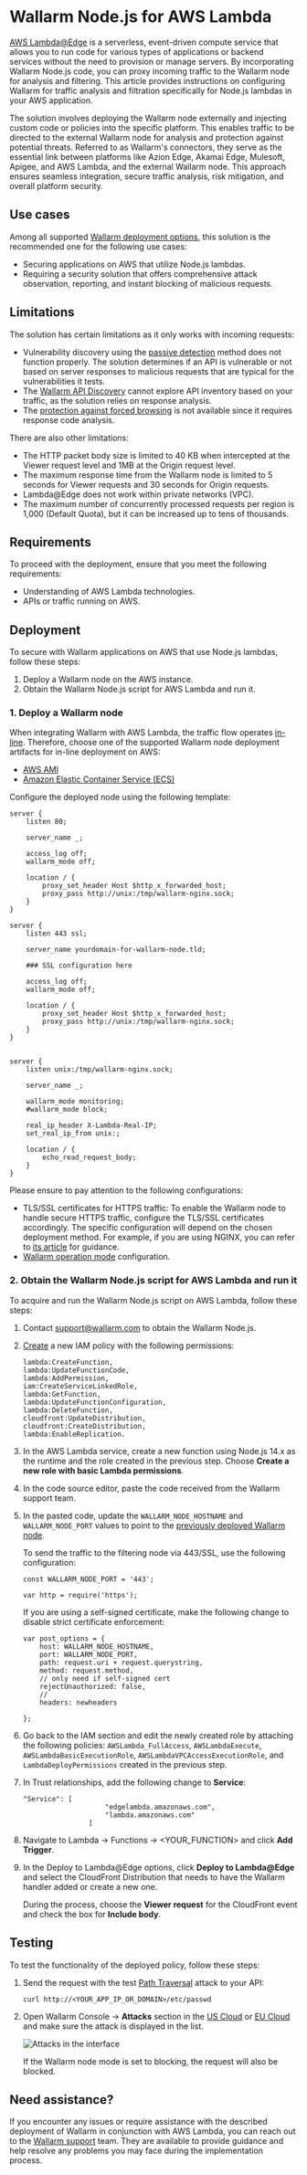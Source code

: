 [ptrav-attack-docs]:                ../../attacks-vulns-list.md#path-traversal
[attacks-in-ui-image]:              ../../images/admin-guides/test-attacks-quickstart-sqli-xss.png

# Wallarm Node.js for AWS Lambda

[AWS Lambda@Edge](https://aws.amazon.com/lambda/edge/) is a serverless, event-driven compute service that allows you to run code for various types of applications or backend services without the need to provision or manage servers. By incorporating Wallarm Node.js code, you can proxy incoming traffic to the Wallarm node for analysis and filtering. This article provides instructions on configuring Wallarm for traffic analysis and filtration specifically for Node.js lambdas in your AWS application.

<!-- ![Lambda](../../images/waf-installation/gateways/aws-lambda-traffic-flow.png) -->

The solution involves deploying the Wallarm node externally and injecting custom code or policies into the specific platform. This enables traffic to be directed to the external Wallarm node for analysis and protection against potential threats. Referred to as Wallarm's connectors, they serve as the essential link between platforms like Azion Edge, Akamai Edge, Mulesoft, Apigee, and AWS Lambda, and the external Wallarm node. This approach ensures seamless integration, secure traffic analysis, risk mitigation, and overall platform security.

## Use cases

Among all supported [Wallarm deployment options](../supported-deployment-options.md), this solution is the recommended one for the following use cases:

* Securing applications on AWS that utilize Node.js lambdas.
* Requiring a security solution that offers comprehensive attack observation, reporting, and instant blocking of malicious requests.

## Limitations

The solution has certain limitations as it only works with incoming requests:

* Vulnerability discovery using the [passive detection](../../about-wallarm/detecting-vulnerabilities.md#passive-detection) method does not function properly. The solution determines if an API is vulnerable or not based on server responses to malicious requests that are typical for the vulnerabilities it tests.
* The [Wallarm API Discovery](../../api-discovery/overview.md) cannot explore API inventory based on your traffic, as the solution relies on response analysis.
* The [protection against forced browsing](../../admin-en/configuration-guides/protecting-against-bruteforce.md) is not available since it requires response code analysis.

There are also other limitations:

* The HTTP packet body size is limited to 40 KB when intercepted at the Viewer request level and 1MB at the Origin request level.
* The maximum response time from the Wallarm node is limited to 5 seconds for Viewer requests and 30 seconds for Origin requests.
* Lambda@Edge does not work within private networks (VPC).
* The maximum number of concurrently processed requests per region is 1,000 (Default Quota), but it can be increased up to tens of thousands.

## Requirements

To proceed with the deployment, ensure that you meet the following requirements:

* Understanding of AWS Lambda technologies.
* APIs or traffic running on AWS.

## Deployment

To secure with Wallarm applications on AWS that use Node.js lambdas, follow these steps:

1. Deploy a Wallarm node on the AWS instance.
1. Obtain the Wallarm Node.js script for AWS Lambda and run it.

### 1. Deploy a Wallarm node

When integrating Wallarm with AWS Lambda, the traffic flow operates [in-line](../inline/overview.md). Therefore, choose one of the supported Wallarm node deployment artifacts for in-line deployment on AWS:

* [AWS AMI](../packages/aws-ami.md)
* [Amazon Elastic Container Service (ECS)](../cloud-platforms/aws/docker-container.md)

Configure the deployed node using the following template:

```
server {
    listen 80;

    server_name _;

	access_log off;
	wallarm_mode off;

	location / {
		proxy_set_header Host $http_x_forwarded_host;
		proxy_pass http://unix:/tmp/wallarm-nginx.sock;
	}
}

server {
    listen 443 ssl;

    server_name yourdomain-for-wallarm-node.tld;

	### SSL configuration here

	access_log off;
	wallarm_mode off;

	location / {
		proxy_set_header Host $http_x_forwarded_host;
		proxy_pass http://unix:/tmp/wallarm-nginx.sock;
	}
}


server {
	listen unix:/tmp/wallarm-nginx.sock;
	
	server_name _;
	
	wallarm_mode monitoring;
	#wallarm_mode block;

	real_ip_header X-Lambda-Real-IP;
	set_real_ip_from unix:;

	location / {
		echo_read_request_body;
	}
}
```

Please ensure to pay attention to the following configurations:

* TLS/SSL certificates for HTTPS traffic: To enable the Wallarm node to handle secure HTTPS traffic, configure the TLS/SSL certificates accordingly. The specific configuration will depend on the chosen deployment method. For example, if you are using NGINX, you can refer to [its article](https://docs.nginx.com/nginx/admin-guide/security-controls/terminating-ssl-http/) for guidance.
* [Wallarm operation mode](../../admin-en/configure-wallarm-mode.md) configuration.

### 2. Obtain the Wallarm Node.js script for AWS Lambda and run it

To acquire and run the Wallarm Node.js script on AWS Lambda, follow these steps:

1. Contact [support@wallarm.com](mailto:support@wallarm.com) to obtain the Wallarm Node.js.
1. [Create](https://docs.aws.amazon.com/IAM/latest/UserGuide/access_policies_create.html) a new IAM policy with the following permissions: 

    ```
    lambda:CreateFunction, 
    lambda:UpdateFunctionCode, 
    lambda:AddPermission, 
    iam:CreateServiceLinkedRole, 
    lambda:GetFunction, 
    lambda:UpdateFunctionConfiguration, 
    lambda:DeleteFunction, 
    cloudfront:UpdateDistribution, 
    cloudfront:CreateDistribution, 
    lambda:EnableReplication. 
    ```
1. In the AWS Lambda service, create a new function using Node.js 14.x as the runtime and the role created in the previous step. Choose **Create a new role with basic Lambda permissions**.
1. In the code source editor, paste the code received from the Wallarm support team.
1. In the pasted code, update the `WALLARM_NODE_HOSTNAME` and `WALLARM_NODE_PORT` values to point to the [previously deployed Wallarm node](#1-deploy-a-wallarm-node).
    
    To send the traffic to the filtering node via 443/SSL, use the following configuration:

    ```
    const WALLARM_NODE_PORT = '443';

    var http = require('https');
    ```

    If you are using a self-signed certificate, make the following change to disable strict certificate enforcement:

    ```
    var post_options = {
        host: WALLARM_NODE_HOSTNAME,
        port: WALLARM_NODE_PORT,
        path: request.uri + request.querystring,
        method: request.method,
        // only need if self-signed cert
        rejectUnauthorized: false, 
        // 
        headers: newheaders
        
    };
    ```
1. Go back to the IAM section and edit the newly created role by attaching the following policies: `AWSLambda_FullAccess`, `AWSLambdaExecute`, `AWSLambdaBasicExecutionRole`, `AWSLambdaVPCAccessExecutionRole`, and `LambdaDeployPermissions` created in the previous step.
1. In Trust relationships, add the following change to **Service**:

    ```
    "Service": [
                        "edgelambda.amazonaws.com",
                        "lambda.amazonaws.com"
                    ]
    ```
1. Navigate to Lambda → Functions → <YOUR_FUNCTION> and click **Add Trigger**.
1. In the Deploy to Lambda@Edge options, click **Deploy to Lambda@Edge** and select the CloudFront Distribution that needs to have the Wallarm handler added or create a new one.

    During the process, choose the **Viewer request** for the CloudFront event and check the box for **Include body**.

## Testing

To test the functionality of the deployed policy, follow these steps:

1. Send the request with the test [Path Traversal][ptrav-attack-docs] attack to your API:

    ```
    curl http://<YOUR_APP_IP_OR_DOMAIN>/etc/passwd
    ```
1. Open Wallarm Console → **Attacks** section in the [US Cloud](https://us1.my.wallarm.com/search) or [EU Cloud](https://my.wallarm.com/search) and make sure the attack is displayed in the list.
    
    ![Attacks in the interface][attacks-in-ui-image]

    If the Wallarm node mode is set to blocking, the request will also be blocked.

## Need assistance?

If you encounter any issues or require assistance with the described deployment of Wallarm in conjunction with AWS Lambda, you can reach out to the [Wallarm support](mailto:support@wallarm.com) team. They are available to provide guidance and help resolve any problems you may face during the implementation process.
